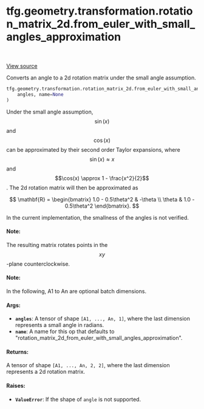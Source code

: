 <div itemscope itemtype="http://developers.google.com/ReferenceObject">
<meta itemprop="name" content="tfg.geometry.transformation.rotation_matrix_2d.from_euler_with_small_angles_approximation" />
<meta itemprop="path" content="Stable" />
</div>

# tfg.geometry.transformation.rotation_matrix_2d.from_euler_with_small_angles_approximation

<!-- Insert buttons and diff -->

<table class="tfo-notebook-buttons tfo-api" align="left">
</table>

<a target="_blank" href="https://github.com/tensorflow/graphics/blob/master/tensorflow_graphics/geometry/transformation/rotation_matrix_2d.py">View source</a>



Converts an angle to a 2d rotation matrix under the small angle assumption.

```python
tfg.geometry.transformation.rotation_matrix_2d.from_euler_with_small_angles_approximation(
    angles, name=None
)
```



<!-- Placeholder for "Used in" -->

Under the small angle assumption, $$\sin(x)$$ and $$\cos(x)$$ can be
approximated by their second order Taylor expansions, where
$$\sin(x) \approx x$$ and $$\cos(x) \approx 1 - \frac{x^2}{2}$$. The 2d
rotation matrix will then be approximated as

$$
\mathbf{R} =
\begin{bmatrix}
1.0 - 0.5\theta^2 & -\theta \\
\theta & 1.0 - 0.5\theta^2
\end{bmatrix}.
$$

 In the current implementation, the smallness of the angles is not verified.

#### Note:

The resulting matrix rotates points in the $$xy$$-plane counterclockwise.



#### Note:

In the following, A1 to An are optional batch dimensions.



#### Args:


* <b>`angles`</b>: A tensor of shape `[A1, ..., An, 1]`, where the last dimension
  represents a small angle in radians.
* <b>`name`</b>: A name for this op that defaults to
  "rotation_matrix_2d_from_euler_with_small_angles_approximation".


#### Returns:

A tensor of shape `[A1, ..., An, 2, 2]`, where the last dimension represents
a 2d rotation matrix.



#### Raises:


* <b>`ValueError`</b>: If the shape of `angle` is not supported.